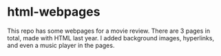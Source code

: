 # html-webpages
This repo has some webpages for a movie review. There are 3 pages in total, made with HTML last year. I added background images, hyperlinks, and even a music player in the pages.


